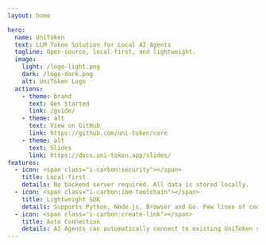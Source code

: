 ```yaml
---
layout: home

hero:
  name: UniToken
  text: LLM Token Solution for Local AI Agents
  tagline: Open-source, local-first, and lightweight.
  image:
    light: /logo-light.png
    dark: /logo-dark.png
    alt: UniToken Logo
  actions:
    - theme: brand
      text: Get Started
      link: /guide/
    - theme: alt
      text: View on GitHub
      link: https://github.com/uni-token/core
    - theme: alt
      text: Slides
      link: https://docs.uni-token.app/slides/
features:
  - icon: <span class="i-carbon:security"></span>
    title: Local-first
    details: No backend server required. All data is stored locally.
  - icon: <span class="i-carbon:ibm-toolchain"></span>
    title: Lightweight SDK
    details: Supports Python, Node.js, Browser and Go. Few lines of code to integrate.
  - icon: <span class="i-carbon:create-link"></span>
    title: Auto Connection
    details: AI Agents can automatically connect to existing UniToken service.
---
```

